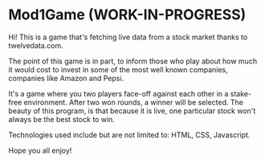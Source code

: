 # Mod1Game (WORK-IN-PROGRESS)

Hi!
This is a game that's fetching live data from a stock market thanks to twelvedata.com.

The point of this game is in part, to inform those who play about how much it would cost to invest in some of the most well known companies, companies like Amazon and Pepsi.

It's a game where you two players face-off against each other in a stake-free environment.
After two won rounds, a winner will be selected. The beauty of this program, is that because it is live, one particular stock won't always be the best stock to win.

Technologies used include but are not limited to: HTML, CSS, Javascript.

Hope you all enjoy!

